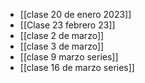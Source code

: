 - [[clase 20 de enero 2023]] 
- [[Clase 23 febrero 23]] 
- [[clase 2 de marzo]] 
- [[clase 3 de marzo]] 
- [[clase 9 marzo series]] 
- [[clase 16 de marzo series]] 